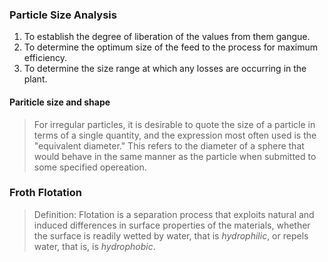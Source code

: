 ### Particle Size Analysis  
1. To establish the degree of liberation of the values from them gangue.  
2. To determine the optimum size of the feed to the process for maximum efficiency.  
3. To determine the size range at which any losses are occurring in the plant.  

#### Pariticle size and shape  
> For irregular particles, it is desirable to quote the size of a particle in terms of a single quantity, and the expression most often used is the "equivalent diameter." This refers to the diameter of a sphere that would behave in the same manner as the particle when submitted to some specified opereation.  


### Froth Flotation  
> Definition: Flotation is a separation process that exploits natural and induced differences in surface properties of the materials, whether the surface is readily wetted by water, that is *hydrophilic*, or repels water, that is, is *hydrophobic*.

